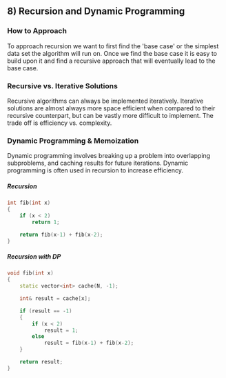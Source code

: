 ## 8) Recursion and Dynamic Programming

### How to Approach

To approach recursion we want to first find the 'base case' or the simplest data set the algorithm will run on. Once we find the base case it is easy to build upon it and find a recursive approach that will eventually lead to the base case.

### Recursive vs. Iterative Solutions

Recursive algorithms can always be implemented iteratively. Iterative solutions are almost always more space efficient when compared to their recursive counterpart, but can be vastly more difficult to implement. The trade off is efficiency vs. complexity.

### Dynamic Programming & Memoization

Dynamic programming involves breaking up a problem into overlapping subproblems, and caching results for future iterations. Dynamic programming is often used in recursion to increase efficiency.


##### Recursion

```c++
int fib(int x)
{
    if (x < 2)
        return 1;

    return fib(x-1) + fib(x-2);
}
```

##### Recursion with DP

```c++
void fib(int x)
{
    static vector<int> cache(N, -1);

    int& result = cache[x];

    if (result == -1)
    {
        if (x < 2)
            result = 1;
        else
            result = fib(x-1) + fib(x-2);
    }

    return result;
}
```
